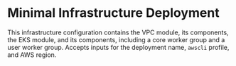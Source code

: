 # Minimal Infrastructure Deployment

This infrastructure configuration contains the VPC module, its components,
the EKS module, and its components, including a core worker group and a user
worker group. Accepts inputs for the deployment name, `awscli` profile, and
AWS region.